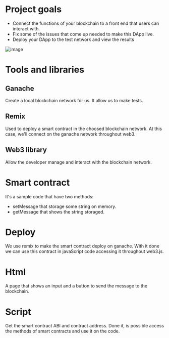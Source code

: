 # Project goals

- Connect the functions of your blockchain to a front end that users can interact with.
- Fix some of the issues that come up needed to make this DApp live.
- Deploy your DApp to the test network and view the results

![image](https://user-images.githubusercontent.com/73957838/112779632-87b26980-901d-11eb-9a93-0de843637d42.png)

# Tools and libraries

## Ganache

Create a local blockchain network for us. It allow us to make tests.

## Remix

Used to deploy a smart contract in the choosed blockchain network. At this case, we'll connect on the ganache network throughout web3.

## Web3 library

Allow the developer manage and interact with the blockchain network.

# Smart contract
It's a sample code that have two methods:
- setMessage that storage some string on memory.
- getMessage that shows the string storaged.

# Deploy
We use remix to make the smart contract deploy on ganache.
With it done we can use this contract in javaScript code accessing it throughout web3.js.

# Html
A page that shows an input and a button to send the message to the blockchain.

# Script
Get the smart contract ABI and contract address.
Done it, is possible access the methods of smart contracts and use it on the code.
